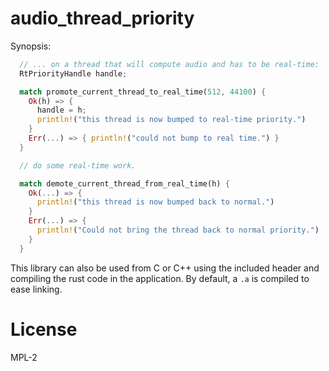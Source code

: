 # audio_thread_priority

Synopsis:

```rust
  // ... on a thread that will compute audio and has to be real-time:
  RtPriorityHandle handle;

  match promote_current_thread_to_real_time(512, 44100) {
    Ok(h) => {
      handle = h;
      println!("this thread is now bumped to real-time priority.") 
    }
    Err(...) => { println!("could not bump to real time.") }
  }

  // do some real-time work.

  match demote_current_thread_from_real_time(h) {
    Ok(...) => {
      println!("this thread is now bumped back to normal.")
    }
    Err(...) => {
      println!("Could not bring the thread back to normal priority.")
    }
  }

```

This library can also be used from C or C++ using the included header and
compiling the rust code in the application. By default, a `.a` is compiled to
ease linking.

# License

MPL-2

